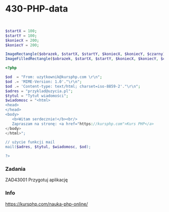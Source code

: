 # 430-PHP-data

```php


$startX = 100;
$startY = 100;
$koniecX = 200;
$koniecY = 200;

ImageRectangle($obrazek, $startX, $startY, $koniecX, $koniecY, $czarny);
ImageFilledRectangle($obrazek, $startX, $startY, $koniecX, $koniecY, $czarny);

```

```php
<?php

$od  = "From: uzytkownik@kursphp.com \r\n";
$od .= 'MIME-Version: 1.0'."\r\n";
$od .= 'Content-type: text/html; charset=iso-8859-2'."\r\n";
$adres = "przyklad@uzycia.pl";
$tytul = "Tytuł wiadomości";
$wiadomosc = "<html>
<head>
</head>
<body>
   <b>Witam serdecznie!</b><br/>
   Zapraszam na stronę: <a href="https://kursphp.com">Kurs PHP</a>   
</body>
</html>";

// użycie funkcji mail
mail($adres, $tytul, $wiadomosc, $od);

?>
```

### Zadania

ZAD43001 
Przygotuj aplikację 

### Info
https://kursphp.com/nauka-php-online/
